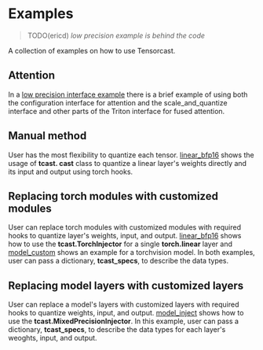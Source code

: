 <!-- markdownlint-disable MD033 MD041 -->

# Examples

> TODO(ericd) *low precision example is behind the code*

A collection of examples on how to use Tensorcast.

## Attention

In a [low precision interface example](./low_precision_interface.py) there is a brief example of
using both the configuration interface for attention and the scale_and_quantize interface and other
parts of the Triton interface for fused attention.

## Manual method

User has the most flexibility to quantize each tensor. [linear_bfp16](linear_bfp16.py) shows the usage of **tcast.
cast** class to quantize a linear layer's weights directly and its input and output using torch hooks.

## Replacing torch modules with customized modules

User can replace torch modules with customized modules with required hooks to quantize layer's weights, input,
and output.
[linear_bfp16](linear_bfp16.py) shows how to use the **tcast.TorchInjector** for a single **torch.linear** layer
and [model_custom](model_custom.py) shows an example for a torchvision model. In both examples, user can pass a
dictionary, **tcast_specs**, to describe the data types.

## Replacing model layers with customized layers

User can replace a model's layers with customized layers with required hooks to quantize weights, input, and output.
[model_inject](model_inject.py) shows how to use the **tcast.MixedPrecisionInjector**. In this example, user can
pass a dictionary, **tcast_specs**, to describe the data types for each layer's weoghts, input, and output.
